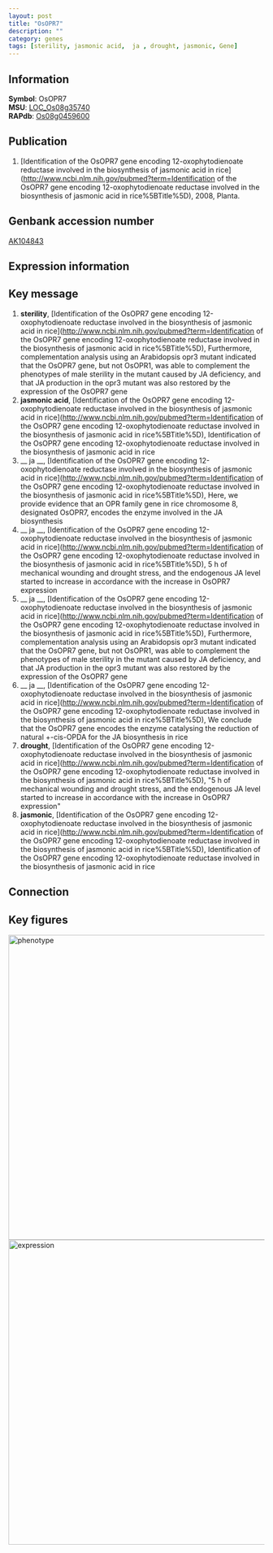 ```yaml
---
layout: post
title: "OsOPR7"
description: ""
category: genes
tags: [sterility, jasmonic acid,  ja , drought, jasmonic, Gene]
---
```


## Information
__Symbol__: OsOPR7  
__MSU__: [LOC_Os08g35740](http://rice.plantbiology.msu.edu/cgi-bin/ORF_infopage.cgi?orf=LOC_Os08g35740)  
__RAPdb__: [Os08g0459600](http://rapdb.dna.affrc.go.jp/viewer/gbrowse_details/irgsp1?name=Os08g0459600)  

## Publication
1. [Identification of the OsOPR7 gene encoding 12-oxophytodienoate reductase involved in the biosynthesis of jasmonic acid in rice](http://www.ncbi.nlm.nih.gov/pubmed?term=Identification of the OsOPR7 gene encoding 12-oxophytodienoate reductase involved in the biosynthesis of jasmonic acid in rice%5BTitle%5D), 2008, Planta.

## Genbank accession number
[AK104843](http://www.ncbi.nlm.nih.gov/nuccore/AK104843)  

## Expression information

## Key message
1. __sterility__, [Identification of the OsOPR7 gene encoding 12-oxophytodienoate reductase involved in the biosynthesis of jasmonic acid in rice](http://www.ncbi.nlm.nih.gov/pubmed?term=Identification of the OsOPR7 gene encoding 12-oxophytodienoate reductase involved in the biosynthesis of jasmonic acid in rice%5BTitle%5D),  Furthermore, complementation analysis using an Arabidopsis opr3 mutant indicated that the OsOPR7 gene, but not OsOPR1, was able to complement the phenotypes of male sterility in the mutant caused by JA deficiency, and that JA production in the opr3 mutant was also restored by the expression of the OsOPR7 gene
2. __jasmonic acid__, [Identification of the OsOPR7 gene encoding 12-oxophytodienoate reductase involved in the biosynthesis of jasmonic acid in rice](http://www.ncbi.nlm.nih.gov/pubmed?term=Identification of the OsOPR7 gene encoding 12-oxophytodienoate reductase involved in the biosynthesis of jasmonic acid in rice%5BTitle%5D), Identification of the OsOPR7 gene encoding 12-oxophytodienoate reductase involved in the biosynthesis of jasmonic acid in rice
3. __ ja __, [Identification of the OsOPR7 gene encoding 12-oxophytodienoate reductase involved in the biosynthesis of jasmonic acid in rice](http://www.ncbi.nlm.nih.gov/pubmed?term=Identification of the OsOPR7 gene encoding 12-oxophytodienoate reductase involved in the biosynthesis of jasmonic acid in rice%5BTitle%5D),  Here, we provide evidence that an OPR family gene in rice chromosome 8, designated OsOPR7, encodes the enzyme involved in the JA biosynthesis
4. __ ja __, [Identification of the OsOPR7 gene encoding 12-oxophytodienoate reductase involved in the biosynthesis of jasmonic acid in rice](http://www.ncbi.nlm.nih.gov/pubmed?term=Identification of the OsOPR7 gene encoding 12-oxophytodienoate reductase involved in the biosynthesis of jasmonic acid in rice%5BTitle%5D), 5 h of mechanical wounding and drought stress, and the endogenous JA level started to increase in accordance with the increase in OsOPR7 expression
5. __ ja __, [Identification of the OsOPR7 gene encoding 12-oxophytodienoate reductase involved in the biosynthesis of jasmonic acid in rice](http://www.ncbi.nlm.nih.gov/pubmed?term=Identification of the OsOPR7 gene encoding 12-oxophytodienoate reductase involved in the biosynthesis of jasmonic acid in rice%5BTitle%5D),  Furthermore, complementation analysis using an Arabidopsis opr3 mutant indicated that the OsOPR7 gene, but not OsOPR1, was able to complement the phenotypes of male sterility in the mutant caused by JA deficiency, and that JA production in the opr3 mutant was also restored by the expression of the OsOPR7 gene
6. __ ja __, [Identification of the OsOPR7 gene encoding 12-oxophytodienoate reductase involved in the biosynthesis of jasmonic acid in rice](http://www.ncbi.nlm.nih.gov/pubmed?term=Identification of the OsOPR7 gene encoding 12-oxophytodienoate reductase involved in the biosynthesis of jasmonic acid in rice%5BTitle%5D),  We conclude that the OsOPR7 gene encodes the enzyme catalysing the reduction of natural +-cis-OPDA for the JA biosynthesis in rice
7. __drought__, [Identification of the OsOPR7 gene encoding 12-oxophytodienoate reductase involved in the biosynthesis of jasmonic acid in rice](http://www.ncbi.nlm.nih.gov/pubmed?term=Identification of the OsOPR7 gene encoding 12-oxophytodienoate reductase involved in the biosynthesis of jasmonic acid in rice%5BTitle%5D), "5 h of mechanical wounding and drought stress, and the endogenous JA level started to increase in accordance with the increase in OsOPR7 expression"
8. __jasmonic__, [Identification of the OsOPR7 gene encoding 12-oxophytodienoate reductase involved in the biosynthesis of jasmonic acid in rice](http://www.ncbi.nlm.nih.gov/pubmed?term=Identification of the OsOPR7 gene encoding 12-oxophytodienoate reductase involved in the biosynthesis of jasmonic acid in rice%5BTitle%5D), Identification of the OsOPR7 gene encoding 12-oxophytodienoate reductase involved in the biosynthesis of jasmonic acid in rice

## Connection

## Key figures
<img src="http://ricencode.github.io/images/OsOPR7.pheno.png" alt="phenotype"  style="width: 600px;"/>

<img src="http://ricencode.github.io/images/OsOPR7.exp.png" alt="expression"  style="width: 600px;"/>


